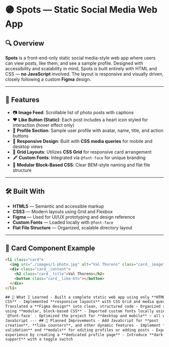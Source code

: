 # 🟣 Spots — Static Social Media Web App

## 🔍 Overview

**Spots** is a front-end-only static social media-style web app where users can view posts, like them, and see a sample profile. Designed with accessibility and scalability in mind, Spots is built entirely with HTML and CSS — **no JavaScript** involved. The layout is responsive and visually driven, closely following a custom **Figma** design.

---

## 🚀 Features

- 📷 **Image Feed**: Scrollable list of photo posts with captions
- ❤️ **Like Button (Static)**: Each post includes a heart icon styled for interaction (hover effect only)
- 👤 **Profile Section**: Sample user profile with avatar, name, title, and action buttons
- 📱 **Responsive Design**: Built with **CSS media queries** for mobile and desktop views
- 🧱 **Grid Layouts**: Utilizes **CSS Grid** for responsive card arrangement
- 🖋️ **Custom Fonts**: Integrated via `@font-face` for unique branding
- 🧩 **Modular Block-Based CSS**: Clear BEM-style naming and flat file structure

---

## 🛠️ Built With

- **HTML5** — Semantic and accessible markup
- **CSS3** — Modern layouts using Grid and Flexbox
- **Figma** — Used for UI/UX prototyping and design reference
- **Custom Fonts** — Loaded locally with `@font-face`
- **Flat File Structure** — Organized, scalable directory layout

---

## 📸 Card Component Example

```html
<li class="card">
  <img src="./images/1-photo.jpg" alt="Val Thorens" class="card__image" />
  <div class="card__content">
    <h2 class="card__title">Val Thorens</h2>
    <button class="card__like-btn"></button>
  </div>
</li>

## 🧠 What I Learned - Built a complete static web app using only **HTML and
CSS** - Implemented **responsive layouts** with CSS Grid and media queries -
Translated a **Figma design** into clean, structured code - Organized styles
using **modular, block-based CSS** - Imported custom fonts locally using
`@font-face` - Optimized the project for **desktop and mobile** — all without
JavaScript --- ## 🚧 Planned Improvements - Add JavaScript for **post
creation**, **like counters**, and other dynamic features - Implement **form
validation** and **modals** for editing profiles or adding posts - Expand user
experience by creating a **dedicated profile page** - Introduce **dark mode
support** with a toggle switch
```
